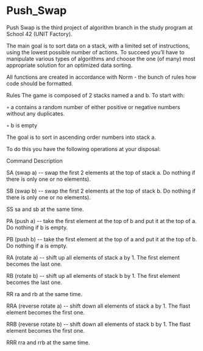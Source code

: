 # Push_Swap
Push Swap is the third project of algorithm branch in the study program at School 42 (UNIT Factory).

The main goal is to sort data on a stack, with a limited set of instructions, using the lowest possible number of actions. To succeed you’ll have to manipulate various types of algorithms and choose the one (of many) most appropriate solution for an optimized data sorting.

All functions are created in accordance with Norm - the bunch of rules how code should be formatted.

Rules
The game is composed of 2 stacks named a and b.
To start with:

◦ a contains a random number of either positive or negative numbers without any duplicates.

◦ b is empty

The goal is to sort in ascending order numbers into stack a.

To do this you have the following operations at your disposal:

Command	Description

SA	(swap a) -- swap the first 2 elements at the top of stack a. Do nothing if there is only one or no elements).

SB	(swap b) -- swap the first 2 elements at the top of stack b. Do nothing if there is only one or no elements).

SS	sa and sb at the same time.

PA	(push a) -- take the first element at the top of b and put it at the top of a. Do nothing if b is empty.

PB	(push b) -- take the first element at the top of a and put it at the top of b. Do nothing if a is empty.

RA	(rotate a) -- shift up all elements of stack a by 1. The first element becomes the last one.

RB	(rotate b) -- shift up all elements of stack b by 1. The first element becomes the last one.

RR	ra and rb at the same time.

RRA	(reverse rotate a) -- shift down all elements of stack a by 1. The flast element becomes the first one.

RRB	(reverse rotate b) -- shift down all elements of stack b by 1. The flast element becomes the first one.

RRR	rra and rrb at the same time.
